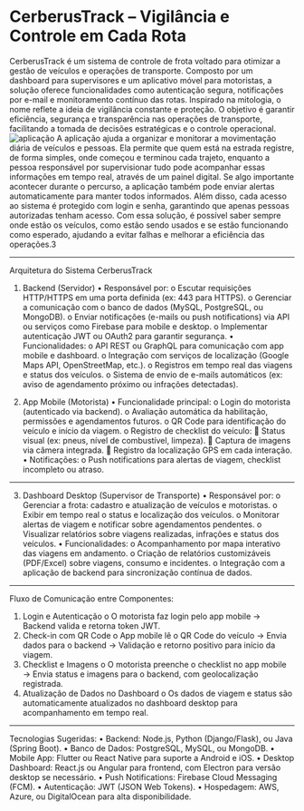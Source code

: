 # CerberusTrack – Vigilância e Controle em Cada Rota
CerberusTrack é um sistema de controle de frota voltado para otimizar a gestão de veículos e operações de transporte. Composto por um dashboard para supervisores e um aplicativo móvel para motoristas, a solução oferece funcionalidades como autenticação segura, notificações por e-mail e monitoramento contínuo das rotas. Inspirado na mitologia, o nome reflete a ideia de vigilância constante e proteção. O objetivo é garantir eficiência, segurança e transparência nas operações de transporte, facilitando a tomada de decisões estratégicas e o controle operacional.
![aplicação](https://github.com/user-attachments/assets/a090208b-669f-4986-9f62-247d36b5055b)
A aplicação ajuda a organizar e monitorar a movimentação diária de veículos e pessoas. Ela permite que quem está na estrada registre, de forma simples, onde começou e terminou cada trajeto, enquanto a pessoa responsável por supervisionar tudo pode acompanhar essas informações em tempo real, através de um painel digital.
Se algo importante acontecer durante o percurso, a aplicação também pode enviar alertas automaticamente para manter todos informados. Além disso, cada acesso ao sistema é protegido com login e senha, garantindo que apenas pessoas autorizadas tenham acesso.
Com essa solução, é possível saber sempre onde estão os veículos, como estão sendo usados e se estão funcionando como esperado, ajudando a evitar falhas e melhorar a eficiência das operações.3
________________________________________

Arquitetura do Sistema CerberusTrack
1. Backend (Servidor)
•	Responsável por:
o	Escutar requisições HTTP/HTTPS em uma porta definida (ex: 443 para HTTPS).
o	Gerenciar a comunicação com o banco de dados (MySQL, PostgreSQL, ou MongoDB).
o	Enviar notificações (e-mails ou push notifications) via API ou serviços como Firebase para mobile e desktop.
o	Implementar autenticação JWT ou OAuth2 para garantir segurança.
•	Funcionalidades:
o	API REST ou GraphQL para comunicação com app mobile e dashboard.
o	Integração com serviços de localização (Google Maps API, OpenStreetMap, etc.).
o	Registros em tempo real das viagens e status dos veículos.
o	Sistema de envio de e-mails automáticos (ex: aviso de agendamento próximo ou infrações detectadas).

2. App Mobile (Motorista)
•	Funcionalidade principal:
o	Login do motorista (autenticado via backend).
o	Avaliação automática da habilitação, permissões e agendamentos futuros.
o	QR Code para identificação do veículo e início da viagem.
o	Registro de checklist do veículo:
	Status visual (ex: pneus, nível de combustível, limpeza).
	Captura de imagens via câmera integrada.
	Registro da localização GPS em cada interação.
•	Notificações:
o	Push notifications para alertas de viagem, checklist incompleto ou atraso.
________________________________________
3. Dashboard Desktop (Supervisor de Transporte)
•	Responsável por:
o	Gerenciar a frota: cadastro e atualização de veículos e motoristas.
o	Exibir em tempo real o status e localização dos veículos.
o	Monitorar alertas de viagem e notificar sobre agendamentos pendentes.
o	Visualizar relatórios sobre viagens realizadas, infrações e status dos veículos.
•	Funcionalidades:
o	Acompanhamento por mapa interativo das viagens em andamento.
o	Criação de relatórios customizáveis (PDF/Excel) sobre viagens, consumo e incidentes.
o	Integração com a aplicação de backend para sincronização contínua de dados.
________________________________________
Fluxo de Comunicação entre Componentes:
1.	Login e Autenticação
o	O motorista faz login pelo app mobile → Backend valida e retorna token JWT.
2.	Check-in com QR Code
o	App mobile lê o QR Code do veículo → Envia dados para o backend → Validação e retorno positivo para início da viagem.
3.	Checklist e Imagens
o	O motorista preenche o checklist no app mobile → Envia status e imagens para o backend, com geolocalização registrada.
4.	Atualização de Dados no Dashboard
o	Os dados de viagem e status são automaticamente atualizados no dashboard desktop para acompanhamento em tempo real.
________________________________________
Tecnologias Sugeridas:
•	Backend: Node.js, Python (Django/Flask), ou Java (Spring Boot).
•	Banco de Dados: PostgreSQL, MySQL, ou MongoDB.
•	Mobile App: Flutter ou React Native para suporte a Android e iOS.
•	Desktop Dashboard: React.js ou Angular para frontend, com Electron para versão desktop se necessário.
•	Push Notifications: Firebase Cloud Messaging (FCM).
•	Autenticação: JWT (JSON Web Tokens).
•	Hospedagem: AWS, Azure, ou DigitalOcean para alta disponibilidade.

